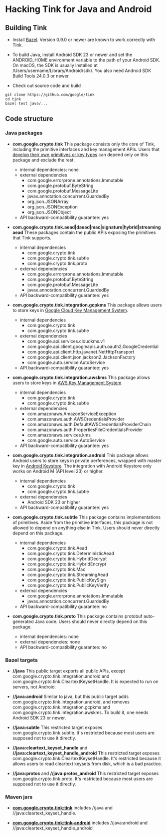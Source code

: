 # Hacking Tink for Java and Android

## Building Tink

*   Install [Bazel](https://docs.bazel.build/versions/master/install.html).
    Version 0.9.0 or newer are known to work correctly with Tink.

*   To build Java, install Android SDK 23 or newer and set the ANDROID_HOME
    environment variable to the path of your Android SDK. On macOS, the SDK is
    usually installed at /Users/username/Library/Android/sdk/. You also need
    Android SDK Build Tools 24.0.3 or newer.

*   Check out source code and build

```shell
git clone https://github.com/google/tink
cd tink
bazel test java/...
```

## Code structure

### Java packages

*   **com.google.crypto.tink** This package consists only the core of Tink,
    including the primitive interfaces and key management APIs. Users that
    [develop their own primitives or key
    types](https://github.com/google/tink/blob/master/doc/JAVA-HOWTO.md#custom-implementation-of-a-primitive)
    can depend only on this package and exclude the rest.

    *   internal dependencies: none
    *   external dependencies
        *   com.google.errorprone.annotations.Immutable
        *   com.google.protobuf.ByteString
        *   com.google.protobuf.MessageLite
        *   javax.annotation.concurrent.GuardedBy
        *   org.json.JSONArray
        *   org.json.JSONException
        *   org.json.JSONObject
    *   API backward-compatibility guarantee: yes

*   **com.google.crypto.tink.aead|daead|mac|signature|hybrid|streamingaead**
    These packages contain the public APIs exposing the primitives that Tink
    supports.

    *   internal dependencies
        *   com.google.crypto.tink
        *   com.google.crypto.tink.subtle
        *   com.google.crypto.tink.proto
    *   external dependencies
        *   com.google.errorprone.annotations.Immutable
        *   com.google.protobuf.ByteString
        *   com.google.protobuf.MessageLite
        *   javax.annotation.concurrent.GuardedBy
    *   API backward-compatibility guarantee: yes

*   **com.google.crypto.tink.integration.gcpkms** This package allows users to
    store keys in [Google Cloud Key Management
    System](https://cloud.google.com/kms/).

    *   internal dependencies
        *   com.google.crypto.tink
        *   com.google.crypto.tink.subtle
    *   external dependencies
        *   com.google.api.services.cloudkms.v1
        *   com.google.api.client.googleapis.auth.oauth2.GoogleCredential
        *   com.google.api.client.http.javanet.NetHttpTransport
        *   com.google.api.client.json.jackson2.JacksonFactory
        *   com.google.auto.service.AutoService
    *   API backward-compatibility guarantee: yes

*   **com.google.crypto.tink.integration.awskms** This package allows users to
    store keys in [AWS Key Management System](https://aws.amazon.com/kms/).

    *   internal dependencies
        *   com.google.crypto.tink
        *   com.google.crypto.tink.subtle
    *   external dependencies
        *   com.amazonaws.AmazonServiceException
        *   com.amazonaws.auth.AWSCredentialsProvider
        *   com.amazonaws.auth.DefaultAWSCredentialsProviderChain
        *   com.amazonaws.auth.PropertiesFileCredentialsProvider
        *   com.amazonaws.services.kms
        *   com.google.auto.service.AutoService
    *   API backward-compatibility guarantee: yes

*   **com.google.crypto.tink.integration.android** This package allows Android
    users to store keys in private perferences, wrapped with master key in
    [Android
    Keystore](https://developer.android.com/training/articles/keystore.html).
    The integration with Android Keystore only works on Android M (API level 23)
    or higher.

    *   internal dependencies
        *   com.google.crypto.tink
        *   com.google.crypto.tink.subtle
    *   external dependencies
        *   Android SDK 23 or higher
    *   API backward-compatibility guarantee: yes

*   **com.google.crypto.tink.subtle** This package contains implementations of
    primitives. Aside from the primitive interfaces, this package is not allowed
    to depend on anything else in Tink. Users should never directly depend on
    this package.

    *   internal dependencies
        *   com.google.crypto.tink.Aead
        *   com.google.crypto.tink.DeterministicAead
        *   com.google.crypto.tink.HybridDecrypt
        *   com.google.crypto.tink.HybridEncrypt
        *   com.google.crypto.tink.Mac
        *   com.google.crypto.tink.StreamingAead
        *   com.google.crypto.tink.PublicKeySign
        *   com.google.crypto.tink.PublicKeyVerify
    *   external dependencies
        *   com.google.errorprone.annotations.Immutable
        *   javax.annotation.concurrent.GuardedBy
    *   API backward-compatibility guarantee: no

*   **com.google.crypto.tink.proto** This package contains protobuf
    auto-generated Java code. Users should never directly depend on this
    package.

    *   internal dependencies: none
    *   external dependencies: none
    *   API backward-compatibility guarantee: no

### Bazel targets

*   **//java** This public target exports all public APIs, except
    com.google.crypto.tink.integration.android and
    com.google.crypto.tink.CleartextKeysetHandle. It is expected to run on
    servers, not Android.

*   **//java:android** Similar to java, but this public target adds
    com.google.crypto.tink.integration.android, and removes
    com.google.crypto.tink.integration.gcpkms and
    com.google.crypto.tink.integration.awskms. To build it, one needs Android
    SDK 23 or newer.

*   **//java:subtle** This restricted target exposes
    com.google.crypto.tink.subtle. It's restricted because most users are
    supposed not to use it directly.

*   **//java:cleartext_keyset_handle** and
    **//java:cleartext_keyset_handle_android** This restricted target exposes
    com.google.crypto.tink.CleartextKeysetHandle. It's restricted because it
    allows users to read cleartext keysets from disk, which is a bad practice.

*   **//java:protos** and **//java:protos_android** This restricted target
    exposes com.google.crypto.tink.proto. It's restricted because most users are
    supposed not to use it directly.

### Maven jars

*   **[com.google.crypto.tink:tink](https://mvnrepository.com/artifact/com.google.crypto.tink/tink)**
    includes //java and //java:cleartext_keyset_handle.

*   **[com.google.crypto.tink:tink-android](https://mvnrepository.com/artifact/com.google.crypto.tink/tink-android)**
    includes //java:android and //java:cleartext_keyset_handle_android
